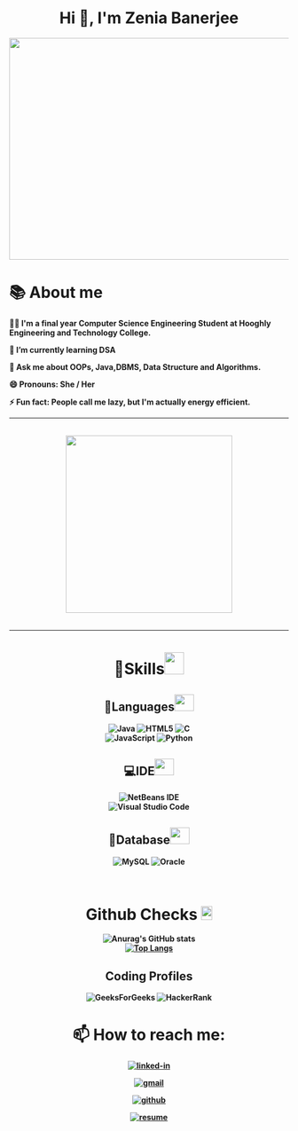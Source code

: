 <h1 align="center">
        Hi 👋, I'm Zenia Banerjee
</h1>



<div align="center">
    <img src="https://user-images.githubusercontent.com/106901860/179251359-8619a5ed-85b9-41bd-849f-39f956767daf.gif" width="600" height="400" />
</div>

## <h1><b>📚 About me</h1><b>

 🙋‍♀️ I'm a final year Computer Science Engineering Student at Hooghly Engineering and Technology College.

 🌱 I’m currently learning DSA 

 💬 Ask me about OOPs, Java,DBMS, Data Structure and Algorithms.

    
 😄 Pronouns: She / Her 

 ⚡ Fun fact: People call me lazy, but I'm actually energy efficient.


 ---
 
 <br />
<div align="center">
<a href="https://drive.google.com/file/d/1kRjVkSw914P0ZbyZKs4MenSf2ylFWUl_/view?usp=sharing" "> <img src="https://media.giphy.com/media/lzL7CXzh2C5JPUnBn9/giphy.gif" width="300px" height="320px" target="_blank"></a>
</div>
<br />

---



<div align="center">
<h1><b>
 🏹Skills<img src="https://media.giphy.com/media/AAvum98icEtZ79cFKn/giphy.gif" width="35px" height="40px"></b>
 
##  📒Languages<img src="https://media.giphy.com/media/yWnfMrmiqLQuZtFkt8/giphy.gif" width="35px" height="30px"><br>
![Java](https://img.shields.io/badge/java-%23ED8B00.svg?style=for-the-badge&logo=java&logoColor=white)
![HTML5](https://img.shields.io/badge/html5-%23E34F26.svg?style=for-the-badge&logo=html5&logoColor=white)
![C](https://img.shields.io/badge/c-%2300599C.svg?style=for-the-badge&logo=c&logoColor=white)<br>
![JavaScript](https://img.shields.io/badge/javascript-%23323330.svg?style=for-the-badge&logo=javascript&logoColor=%23F7DF1E)
![Python](https://img.shields.io/badge/python-3670A0?style=for-the-badge&logo=python&logoColor=ffdd54)

 ## 💻IDE<img src="https://media.giphy.com/media/wUzxTGJEEcbbVKabq5/giphy.gif" width="35px" height="30px"><br>
![NetBeans IDE](https://img.shields.io/badge/NetBeansIDE-1B6AC6.svg?style=for-the-badge&logo=apache-netbeans-ide&logoColor=white) <br>
![Visual Studio Code](https://img.shields.io/badge/Visual%20Studio%20Code-0078d7.svg?style=for-the-badge&logo=visual-studio-code&logoColor=white)

## 💾Database<img src="https://media.giphy.com/media/W71QxkQgCDM1WJYdFz/giphy.gif" width="35px" height="30px">

![MySQL](https://img.shields.io/badge/mysql-%2300f.svg?style=for-the-badge&logo=mysql&logoColor=white)
![Oracle](https://img.shields.io/badge/Oracle-F80000?style=for-the-badge&logo=oracle&logoColor=white)
</h1>
</div>


<br>


<div align="center">
<h1><b>
 Github Checks <img src="https://media.giphy.com/media/uhWLu2lsU0rfLiwYlI/giphy.gif" width="20px" height="25px">
</b></h1>


![Anurag's GitHub stats](https://github-readme-stats.vercel.app/api?username=zeniabanerjee&theme=chartreuse-dark&show_icons=true)<br>
[![Top Langs](https://github-readme-stats.vercel.app/api/top-langs/?username=zeniabanerjee&theme=highcontrast&layout=compact)](https://github.com/anuraghazra/github-readme-stats)<br>

</div>



<div align="center">

## Coding Profiles

![GeeksForGeeks](https://img.shields.io/badge/GeeksforGeeks-gray?style=for-the-badge&logo=geeksforgeeks&logoColor=35914c)
![HackerRank](https://img.shields.io/badge/-Hackerrank-2EC866?style=for-the-badge&logo=HackerRank&logoColor=white)
</div>


<div align="center">
<h1><b>
📫 How to reach me:</b></h1>

[![linked-in](https://img.shields.io/badge/Linked_In-0077B5?style=for-the-badge&logo=LinkedIn&logoColor=white)](https://www.linkedin.com/zenia-banerjee-9277601b4) 

[![gmail](https://img.shields.io/badge/Gmail-D14836?style=for-the-badge&logo=Gmail&logoColor=white)](mailto:zenia.banerjee@gmail.com)

[![github](https://img.shields.io/badge/GitHub-000000?style=for-the-badge&logo=GitHub&logoColor=white)](https://github.com/zeniabanerjee)

[![resume](https://img.shields.io/badge/Resume-4285F4?style=for-the-badge&logo=read-the-docs&logoColor=white)](https://drive.google.com/file/d/1kRjVkSw914P0ZbyZKs4MenSf2ylFWUl_/view?usp=sharing)

</div>
